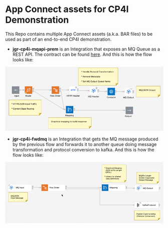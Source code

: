 # App Connect assets for CP4I Demonstration

This Repo contains multiple App Connect assets (a.k.a. BAR files) to be used as part of an end-to-end CP4I demonstration.

* **jgr-cp4i-mqapi-prem** is an Integration that exposes an MQ Queue as a REST API. The contract can be found [here](https://github.com/gomezrjo/cp4idemo/blob/main/artifacts/jgr-cp4i-mqapi-prem.json). And this is how the flow looks like:

![ACE Integrations Image 0](images/jgr-cp4i-mqapi-prem.png)

* **jgr-cp4i-fwdmq** is an Integration that gets the MQ message produced by the previous flow and forwards it to another queue doing message transformation and protocol conversion to kafka. And this is how the flow looks like:

![ACE Integrations Image 1](images/jgr-cp4i-fwdmq.png)
